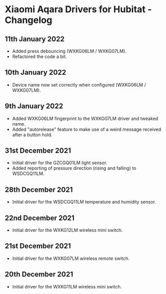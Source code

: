 # Xiaomi Aqara Drivers for Hubitat - Changelog

## 11th January 2022

- Added press debouncing (WXKG06LM / WXKG07LM).
- Refactored the code a bit.

## 10th January 2022

- Device name now set correctly when configured (WXKG06LM / WXKG07LM).

## 9th January 2022

- Added WXKG06LM fingerprint to the WXKG07LM driver and tweaked name.
- Added "autorelease" feature to make use of a weird message received after a button hold.

## 31st December 2021

- Initial driver for the GZCGQ01LM light sensor.
- Added reporting of pressure direction (rising and falling) to WSDCGQ11LM.

## 28th December 2021

- Initial driver for the WSDCGQ11LM temperature and humidity sensor.

## 22nd December 2021

- Initial driver for the WXKG12LM wireless mini switch.

## 21st December 2021

- Initial driver for the WXKG07LM wireless remote switch.

## 20th December 2021

- Initial driver for the WXKG11LM wireless mini switch.
